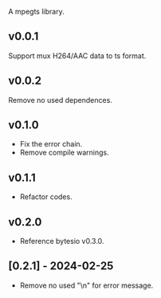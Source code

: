 A mpegts library.
## v0.0.1
Support mux H264/AAC data to ts format.
## v0.0.2
Remove no used dependences.
## v0.1.0
- Fix the error chain.
- Remove compile warnings.
## v0.1.1
- Refactor codes.
## v0.2.0
- Reference bytesio v0.3.0.
## [0.2.1] - 2024-02-25
- Remove no used "\n" for error message.



